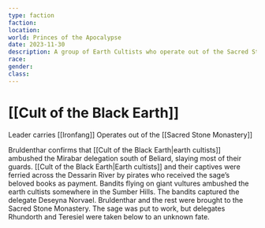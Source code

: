 ```yaml
---
type: faction
faction: 
location: 
world: Princes of the Apocalypse
date: 2023-11-30
description: A group of Earth Cultists who operate out of the Sacred Stone Monastery
race: 
gender: 
class:
---
```

# [[Cult of the Black Earth]]

Leader carries [[Ironfang]]
Operates out of the [[Sacred Stone Monastery]]

Bruldenthar confirms that [[Cult of the Black Earth|earth cultists]] ambushed the Mirabar delegation south of Beliard, slaying most of their guards. [[Cult of the Black Earth|Earth cultists]] and their captives were ferried across the Dessarin River by pirates who received the sage’s beloved books as payment. Bandits flying on giant vultures ambushed the earth cultists somewhere in the Sumber Hills. The bandits captured the delegate Deseyna Norvael. Bruldenthar and the rest were brought to the Sacred Stone Monastery. The sage was put to work, but delegates Rhundorth and Teresiel were taken below to an unknown fate.